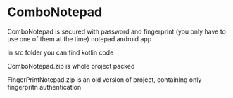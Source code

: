 # ComboNotepad
ComboNotepad is secured with password and fingerprint (you only have to use one of them at the time) notepad android app

In src folder you can find kotlin code

ComboNotepad.zip is whole project packed

FingerPrintNotepad.zip is an old version of project, containing only fingerpritn authentication
